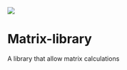 ![](https://github.com/info-telecom-strasbourg/Matrix-library/workflows/C/C++%CI/badge.svg)
# Matrix-library
A library that allow matrix calculations
